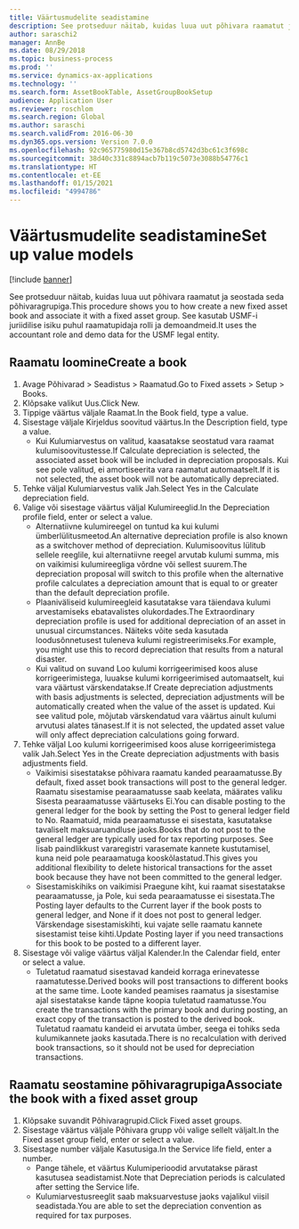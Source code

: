 ```yaml
---
title: Väärtusmudelite seadistamine
description: See protseduur näitab, kuidas luua uut põhivara raamatut ja seostada seda põhivaragrupiga.
author: saraschi2
manager: AnnBe
ms.date: 08/29/2018
ms.topic: business-process
ms.prod: ''
ms.service: dynamics-ax-applications
ms.technology: ''
ms.search.form: AssetBookTable, AssetGroupBookSetup
audience: Application User
ms.reviewer: roschlom
ms.search.region: Global
ms.author: saraschi
ms.search.validFrom: 2016-06-30
ms.dyn365.ops.version: Version 7.0.0
ms.openlocfilehash: 92c965775980d15e367b8cd5742d3bc61c3f698c
ms.sourcegitcommit: 38d40c331c8894acb7b119c5073e3088b54776c1
ms.translationtype: HT
ms.contentlocale: et-EE
ms.lasthandoff: 01/15/2021
ms.locfileid: "4994786"
---
```

# <a name="set-up-value-models"></a><span data-ttu-id="c5d08-103">Väärtusmudelite seadistamine</span><span class="sxs-lookup"><span data-stu-id="c5d08-103">Set up value models</span></span>

[!include [banner](../../includes/banner.md)]

<span data-ttu-id="c5d08-104">See protseduur näitab, kuidas luua uut põhivara raamatut ja seostada seda põhivaragrupiga.</span><span class="sxs-lookup"><span data-stu-id="c5d08-104">This procedure shows you to how create a new fixed asset book and associate it with a fixed asset group.</span></span> <span data-ttu-id="c5d08-105">See kasutab USMF-i juriidilise isiku puhul raamatupidaja rolli ja demoandmeid.</span><span class="sxs-lookup"><span data-stu-id="c5d08-105">It uses the accountant role and demo data for the USMF legal entity.</span></span>


## <a name="create-a-book"></a><span data-ttu-id="c5d08-106">Raamatu loomine</span><span class="sxs-lookup"><span data-stu-id="c5d08-106">Create a book</span></span>
1. <span data-ttu-id="c5d08-107">Avage Põhivarad > Seadistus > Raamatud.</span><span class="sxs-lookup"><span data-stu-id="c5d08-107">Go to Fixed assets > Setup > Books.</span></span>
2. <span data-ttu-id="c5d08-108">Klõpsake valikut Uus.</span><span class="sxs-lookup"><span data-stu-id="c5d08-108">Click New.</span></span>
3. <span data-ttu-id="c5d08-109">Tippige väärtus väljale Raamat.</span><span class="sxs-lookup"><span data-stu-id="c5d08-109">In the Book field, type a value.</span></span>
4. <span data-ttu-id="c5d08-110">Sisestage väljale Kirjeldus soovitud väärtus.</span><span class="sxs-lookup"><span data-stu-id="c5d08-110">In the Description field, type a value.</span></span>
    * <span data-ttu-id="c5d08-111">Kui Kulumiarvestus on valitud, kaasatakse seostatud vara raamat kulumisoovitustesse.</span><span class="sxs-lookup"><span data-stu-id="c5d08-111">If Calculate depreciation is selected, the associated asset book will be included in depreciation proposals.</span></span> <span data-ttu-id="c5d08-112">Kui see pole valitud, ei amortiseerita vara raamatut automaatselt.</span><span class="sxs-lookup"><span data-stu-id="c5d08-112">If it is not selected, the asset book will not be automatically depreciated.</span></span>  
5. <span data-ttu-id="c5d08-113">Tehke väljal Kulumiarvestus valik Jah.</span><span class="sxs-lookup"><span data-stu-id="c5d08-113">Select Yes in the Calculate depreciation field.</span></span>
6. <span data-ttu-id="c5d08-114">Valige või sisestage väärtus väljal Kulumireeglid.</span><span class="sxs-lookup"><span data-stu-id="c5d08-114">In the Depreciation profile field, enter or select a value.</span></span>
    * <span data-ttu-id="c5d08-115">Alternatiivne kulumireegel on tuntud ka kui kulumi ümberlülitusmeetod.</span><span class="sxs-lookup"><span data-stu-id="c5d08-115">An alternative depreciation profile is also known as a switchover method of depreciation.</span></span> <span data-ttu-id="c5d08-116">Kulumisoovitus lülitub sellele reeglile, kui alternatiivne reegel arvutab kulumi summa, mis on vaikimisi kulumireegliga võrdne või sellest suurem.</span><span class="sxs-lookup"><span data-stu-id="c5d08-116">The depreciation proposal will switch to this profile when the alternative profile calculates a depreciation amount that is equal to or greater than the default depreciation profile.</span></span>  
    * <span data-ttu-id="c5d08-117">Plaaniväliseid kulumireegleid kasutatakse vara täiendava kulumi arvestamiseks ebatavalistes olukordades.</span><span class="sxs-lookup"><span data-stu-id="c5d08-117">The Extraordinary depreciation profile is used for additional depreciation of an asset in unusual circumstances.</span></span> <span data-ttu-id="c5d08-118">Näiteks võite seda kasutada loodusõnnetusest tuleneva kulumi registreerimiseks.</span><span class="sxs-lookup"><span data-stu-id="c5d08-118">For example, you might use this to record depreciation that results from a natural disaster.</span></span>  
    * <span data-ttu-id="c5d08-119">Kui valitud on suvand Loo kulumi korrigeerimised koos aluse korrigeerimistega, luuakse kulumi korrigeerimised automaatselt, kui vara väärtust värskendatakse.</span><span class="sxs-lookup"><span data-stu-id="c5d08-119">If Create depreciation adjustments with basis adjustments is selected, depreciation adjustments will be automatically created when the value of the asset is updated.</span></span> <span data-ttu-id="c5d08-120">Kui see valitud pole, mõjutab värskendatud vara väärtus ainult kulumi arvutusi alates tänasest.</span><span class="sxs-lookup"><span data-stu-id="c5d08-120">If it is not selected, the updated asset value will only affect depreciation calculations going forward.</span></span>  
7. <span data-ttu-id="c5d08-121">Tehke väljal Loo kulumi korrigeerimised koos aluse korrigeerimistega valik Jah.</span><span class="sxs-lookup"><span data-stu-id="c5d08-121">Select Yes in the Create depreciation adjustments with basis adjustments field.</span></span>
    * <span data-ttu-id="c5d08-122">Vaikimisi sisestatakse põhivara raamatu kanded pearaamatusse.</span><span class="sxs-lookup"><span data-stu-id="c5d08-122">By default, fixed asset book transactions will post to the general ledger.</span></span> <span data-ttu-id="c5d08-123">Raamatu sisestamise pearaamatusse saab keelata, määrates valiku Sisesta pearaamatusse väärtuseks Ei.</span><span class="sxs-lookup"><span data-stu-id="c5d08-123">You can disable posting to the general ledger for the book by setting the Post to general ledger field to No.</span></span> <span data-ttu-id="c5d08-124">Raamatuid, mida pearaamatusse ei sisestata, kasutatakse tavaliselt maksuaruandluse jaoks.</span><span class="sxs-lookup"><span data-stu-id="c5d08-124">Books that do not post to the general ledger are typically used for tax reporting purposes.</span></span> <span data-ttu-id="c5d08-125">See lisab paindlikkust vararegistri varasemate kannete kustutamisel, kuna neid pole pearaamatuga kooskõlastatud.</span><span class="sxs-lookup"><span data-stu-id="c5d08-125">This gives you additional flexibility to delete historical transactions for the asset book because they have not been committed to the general ledger.</span></span>  
    * <span data-ttu-id="c5d08-126">Sisestamiskihiks on vaikimisi Praegune kiht, kui raamat sisestatakse pearaamatusse, ja Pole, kui seda pearaamatusse ei sisestata.</span><span class="sxs-lookup"><span data-stu-id="c5d08-126">The Posting layer defaults to the Current layer if the book posts to general ledger, and None if it does not post to general ledger.</span></span> <span data-ttu-id="c5d08-127">Värskendage sisestamiskihti, kui vajate selle raamatu kannete sisestamist teise kihti.</span><span class="sxs-lookup"><span data-stu-id="c5d08-127">Update Posting layer if you need transactions for this book to be posted to a different layer.</span></span>  
8. <span data-ttu-id="c5d08-128">Sisestage või valige väärtus väljal Kalender.</span><span class="sxs-lookup"><span data-stu-id="c5d08-128">In the Calendar field, enter or select a value.</span></span>
    * <span data-ttu-id="c5d08-129">Tuletatud raamatud sisestavad kandeid korraga erinevatesse raamatutesse.</span><span class="sxs-lookup"><span data-stu-id="c5d08-129">Derived books will post transactions to different books at the same time.</span></span> <span data-ttu-id="c5d08-130">Loote kanded peamises raamatus ja sisestamise ajal sisestatakse kande täpne koopia tuletatud raamatusse.</span><span class="sxs-lookup"><span data-stu-id="c5d08-130">You create the transactions with the primary book and during posting, an exact copy of the transaction is posted to the derived book.</span></span> <span data-ttu-id="c5d08-131">Tuletatud raamatu kandeid ei arvutata ümber, seega ei tohiks seda kulumikannete jaoks kasutada.</span><span class="sxs-lookup"><span data-stu-id="c5d08-131">There is no recalculation with derived book transactions, so it should not be used for depreciation transactions.</span></span>  

## <a name="associate-the-book-with-a-fixed-asset-group"></a><span data-ttu-id="c5d08-132">Raamatu seostamine põhivaragrupiga</span><span class="sxs-lookup"><span data-stu-id="c5d08-132">Associate the book with a fixed asset group</span></span>
1. <span data-ttu-id="c5d08-133">Klõpsake suvandit Põhivaragrupid.</span><span class="sxs-lookup"><span data-stu-id="c5d08-133">Click Fixed asset groups.</span></span>
2. <span data-ttu-id="c5d08-134">Sisestage väärtus väljale Põhivara grupp või valige sellelt väljalt.</span><span class="sxs-lookup"><span data-stu-id="c5d08-134">In the Fixed asset group field, enter or select a value.</span></span>
3. <span data-ttu-id="c5d08-135">Sisestage number väljale Kasutusiga.</span><span class="sxs-lookup"><span data-stu-id="c5d08-135">In the Service life field, enter a number.</span></span>
    * <span data-ttu-id="c5d08-136">Pange tähele, et väärtus Kulumiperioodid arvutatakse pärast kasutusea seadistamist.</span><span class="sxs-lookup"><span data-stu-id="c5d08-136">Note that Depreciation periods is calculated after setting the Service life.</span></span>  
    * <span data-ttu-id="c5d08-137">Kulumiarvestusreeglit saab maksuarvestuse jaoks vajalikul viisil seadistada.</span><span class="sxs-lookup"><span data-stu-id="c5d08-137">You are able to set the depreciation convention as required for tax purposes.</span></span>  

